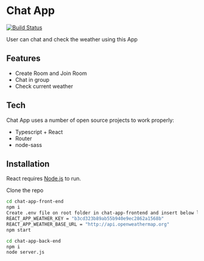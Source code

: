 # Chat App

[![Build Status](https://travis-ci.org/joemccann/dillinger.svg?branch=master)](https://travis-ci.org/joemccann/dillinger)

User can chat and check the weather using this App

## Features

- Create Room and Join Room
- Chat in group
- Check current weather

## Tech

Chat App uses a number of open source projects to work properly:

- Typescript + React
- Router
- node-sass

## Installation

React requires [Node.js](https://nodejs.org/) to run.

Clone the repo

```sh
cd chat-app-front-end
npm i
Create .env file on root folder in chat-app-frontend and insert below lines
REACT_APP_WEATHER_KEY = "b3cd323b89ab55b940e9ec2862a1568b"
REACT_APP_WEATHER_BASE_URL = "http://api.openweathermap.org"
npm start
```

```sh
cd chat-app-back-end
npm i
node server.js
```
